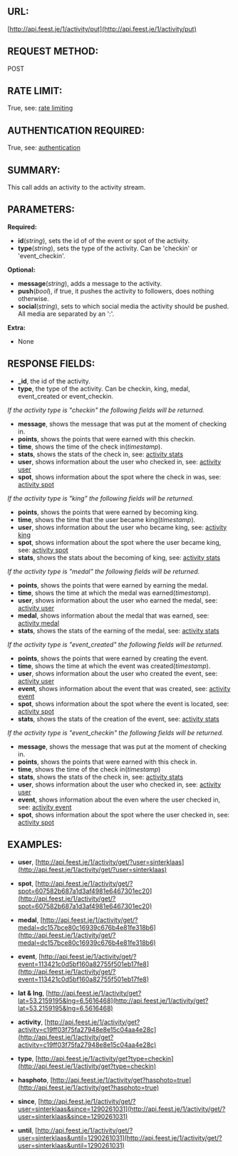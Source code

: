 URL:
----
[http://api.feest.je/1/activity/put](http://api.feest.je/1/activity/put)

REQUEST METHOD:
---------------
POST

RATE LIMIT:
-----------
True, see: [rate limiting](<link naar ratelimitpagina>)

AUTHENTICATION REQUIRED:
------------------------
True, see: [authentication](<link naar authenticationpagina>)

SUMMARY:
--------
This call adds an activity to the activity stream.

PARAMETERS:
-----------

**Required:**

 - **id**(*string*), sets the id of of the event or spot of the activity.
 - **type**(*string*), sets the type of the activity. Can be 'checkin' or 'event_checkin'.

**Optional:**

 - **message**(*string*), adds a message to the activity.
 - **push**(*bool*), if true, it pushes the activity to followers, does nothing otherwise.
 - **social**(*string*), sets to which social media the activity should be pushed. All media are separated by an ':'.
 
 
**Extra:**

 - None

RESPONSE FIELDS:
----------------

 -	**_id**, the id of the activity.
 -	**type**, the type of the activity. Can be checkin, king, medal, event_created or event_checkin.

 *If the activity type is "checkin" the following fields will be returned.* 

 -	**message**, shows the message that was put at the moment of checking in.
 -	**points**, shows the points that were earned with this checkin.
 -	**time**, shows the time of the check in(*timestamp*).
 -	**stats**,  shows the stats of the check in, see: [activity stats](<link naar stats pagina>)
 -	**user**, shows information about the user who checked in, see: [activity user](<link naar user pagina>)
 -	**spot**, shows information about the spot where the check in was, see: [activity spot](<link naar spot pagina>)

 *If the activity type is "king" the following fields will be returned.*

 -	**points**, shows the points that were earned by becoming king.
 -	**time**, shows the time that the user became king(*timestamp*).
 -	**user**, shows information about the user who became king, see: [activity king](<link naar user pagina>)
 -	**spot**, shows information about the spot where the user became king, see: [activity spot](<link naar spot pagina>)
 -	**stats**, shows the stats about the becoming of king, see: [activity stats](<link naar stats pagina>) 

 *If the activity type is "medal" the following fields will be returned.*

 -	**points**, shows the points that were earned by earning the medal.
 -	**time**, shows the time at which the medal was earned(*timestamp*).
 -	**user**, shows information about the user who earned the medal, see: [activity user](<link naar user pagina>)
 -	**medal**, shows information about the medal that was earned, see: [activity medal](<link naar medal pagina>)
 -	**stats**, shows the stats of the earning of the medal, see: [activity stats](<link naar stats pagina>)

 *If the activity type is "event_created" the following fields will be returned.*

 -	**points**, shows the points that were earned by creating the event.
 -	**time**, shows the time at which the event was created(*timestamp*).
 -	**user**, shows information about the user who created the event, see: [activity user](<link naar user pagina>)
 -	**event**, shows information about the event that was created, see: [activity event](<link naar event pagina>)
 -	**spot**, shows information about the spot where the event is located, see: [activity spot](<link naar spot pagina>)
 -	**stats**, shows the stats of the creation of the event, see: [activity stats](<link naar stats pagina>) 

 *If the activity type is "event_checkin" the following fields will be returned.*

 -	**message**, shows the message that was put at the moment of checking in.
 -	**points**, shows the points that were earned with this check in.
 -	**time**, shows the time of the check in(*timestamp*)
 -	**stats**, shows the stats of the check in, see: [activity stats](<link naar stats pagina>)
 -	**user**, shows information about the user who checked in, see: [activity user](<link naar user pagina>)
 -	**event**, shows information about the even where the user checked in, see: [activity event](<link naar event pagina>)
 -	**spot**, shows information about the spot where the user checked in, see: [activity spot](<link naar spot pagina>)


EXAMPLES:
---------
 - **user**, [http://api.feest.je/1/activity/get/?user=sinterklaas](http://api.feest.je/1/activity/get/?user=sinterklaas)
 - **spot**, [http://api.feest.je/1/activity/get/?spot=607582b687a1d3af4981e6467301ec20](http://api.feest.je/1/activity/get/?spot=607582b687a1d3af4981e6467301ec20)
 - **medal**, [http://api.feest.je/1/activity/get/?medal=dc157bce80c16939c676b4e81fe318b6](http://api.feest.je/1/activity/get/?medal=dc157bce80c16939c676b4e81fe318b6)
 - **event**, [http://api.feest.je/1/activity/get/?event=113421c0d5bf160a82755f501eb17fe8](http://api.feest.je/1/activity/get/?event=113421c0d5bf160a82755f501eb17fe8)
 - **lat & lng**, [http://api.feest.je/1/activity/get?lat=53.2159195&lng=6.5616468](http://api.feest.je/1/activity/get?lat=53.2159195&lng=6.5616468)
 - **activity**, [http://api.feest.je/1/activity/get?activity=c19ff03f75fa27948e8e15c04aa4e28c](http://api.feest.je/1/activity/get?activity=c19ff03f75fa27948e8e15c04aa4e28c)
 - **type**, [http://api.feest.je/1/activity/get?type=checkin](http://api.feest.je/1/activity/get?type=checkin)
 - **hasphoto**, [http://api.feest.je/1/activity/get?hasphoto=true](http://api.feest.je/1/activity/get?hasphoto=true)

 - **since**, [http://api.feest.je/1/activity/get/?user=sinterklaas&since=1290261031](http://api.feest.je/1/activity/get/?user=sinterklaas&since=1290261031)
 - **until**, [http://api.feest.je/1/activity/get/?user=sinterklaas&until=1290261031](http://api.feest.je/1/activity/get/?user=sinterklaas&until=1290261031)